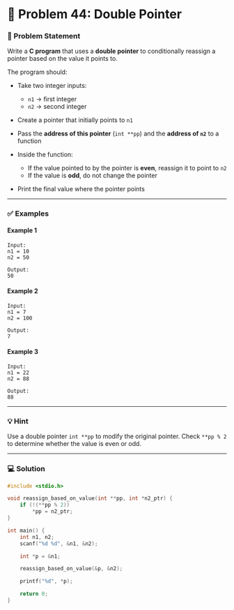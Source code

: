 # 🧩 Problem 44: Double Pointer

### 📝 Problem Statement

Write a **C program** that uses a **double pointer** to conditionally reassign a pointer based on the value it points to.

The program should:

* Take two integer inputs:

  * `n1` → first integer
  * `n2` → second integer
* Create a pointer that initially points to `n1`
* Pass the **address of this pointer** (`int **pp`) and the **address of `n2`** to a function
* Inside the function:

  * If the value pointed to by the pointer is **even**, reassign it to point to `n2`
  * If the value is **odd**, do not change the pointer
* Print the final value where the pointer points

---

### ✅ Examples

#### Example 1

```
Input:
n1 = 10
n2 = 50

Output:
50
```

#### Example 2

```
Input:
n1 = 7
n2 = 100

Output:
7
```

#### Example 3

```
Input:
n1 = 22
n2 = 88

Output:
88
```

---

### 💡 Hint

Use a double pointer `int **pp` to modify the original pointer.
Check `**pp % 2` to determine whether the value is even or odd.

---

### 💻 Solution

```c
#include <stdio.h>

void reassign_based_on_value(int **pp, int *n2_ptr) {
    if (!(**pp % 2))
        *pp = n2_ptr;
}

int main() {
    int n1, n2;
    scanf("%d %d", &n1, &n2);

    int *p = &n1;

    reassign_based_on_value(&p, &n2);

    printf("%d", *p);

    return 0;
}
```